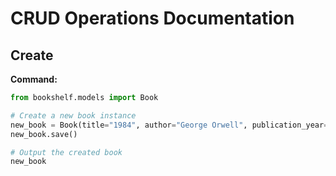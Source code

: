 # CRUD Operations Documentation

## Create

**Command:**

```python
from bookshelf.models import Book

# Create a new book instance
new_book = Book(title="1984", author="George Orwell", publication_year=1949)
new_book.save()

# Output the created book
new_book
